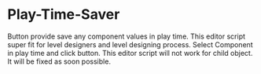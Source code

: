 # Play-Time-Saver
Button provide save any component values in play time. This editor script super fit for level designers and level designing process. Select Component in play time and click button. This editor script will not work for child object. It will be fixed as soon possible. 
